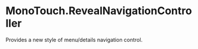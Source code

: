 MonoTouch.RevealNavigationController
====================================

Provides a new style of menu/details navigation control. 
